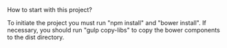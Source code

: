 How to start with this project?

To initiate the project you must run "npm install" and "bower install".
If necessary, you should run "gulp copy-libs" to copy the bower components to the dist directory.